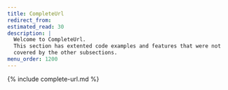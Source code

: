 ```yaml
---
title: CompleteUrl
redirect_from:
estimated_read: 30
description: |
  Welcome to CompleteUrl.
  This section has extented code examples and features that were not
  covered by the other subsections.
menu_order: 1200
---
```


{% include complete-url.md %}